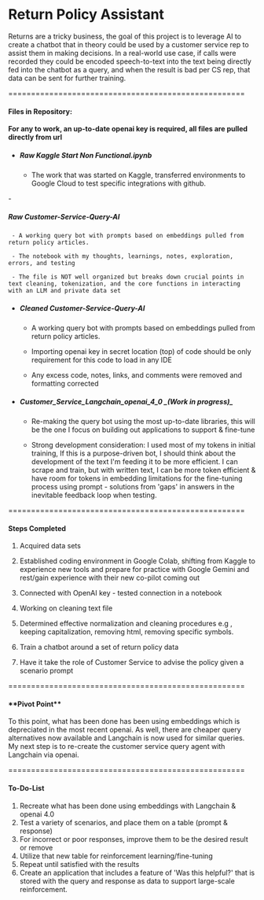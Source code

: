<h1> Return Policy Assistant</h1>

Returns are a tricky business, the goal of this project is to leverage AI to create a chatbot that in theory could be used by a customer service rep to assist them in making decisions. 
In a real-world use case, if calls were recorded they could be encoded speech-to-text into the text being directly fed into the chatbot as a query, and when the result is bad per CS rep, that data can be sent for further training.  

====================================================

<h4> Files in Repository:</h4>

**For any to work, an up-to-date openai key is required, all files are pulled directly from url**

- <h5>Raw Kaggle Start Non Functional.ipynb</h5>
  
     - The work that was started on Kaggle, transferred environments to Google Cloud to test specific integrations with github. 
      
-<h5> Raw Customer-Service-Query-AI</h5>
  
     - A working query bot with prompts based on embeddings pulled from return policy articles.

     - The notebook with my thoughts, learnings, notes, exploration, errors, and testing

     - The file is NOT well organized but breaks down crucial points in text cleaning, tokenization, and the core functions in interacting with an LLM and private data set 

- <h5>Cleaned Customer-Service-Query-AI</h5>
  
     - A working query bot with prompts based on embeddings pulled from return policy articles.

     - Importing openai key in secret location (top) of code should be only requirement for this code to load in any IDE 

     - Any excess code, notes, links, and comments were removed and formatting corrected
  
- <h5> Customer_Service_Langchain_openai_4_0 _(Work in progress)_</h5> 
  
     - Re-making the query bot using the most up-to-date libraries, this will be the one I focus on building out applications to support & fine-tune
  
     - Strong development consideration: I used most of my tokens in initial training, If this is a purpose-driven bot, I should think about the development of the text I'm feeding it to be more efficient. I can scrape and train, but with written text, I can be more token efficient & have room for tokens in embedding limitations for the fine-tuning process using prompt - solutions from 'gaps' in answers in the inevitable feedback loop when testing. 

====================================================

<h4>Steps Completed </h4>

1) Acquired data sets

2) Established coding environment in Google Colab, shifting from Kaggle to experience new tools and prepare for practice with Google Gemini and rest/gain experience with their new co-pilot coming out

3) Connected with OpenAI key - tested connection in a notebook 

4) Working on cleaning text file 

5) Determined effective normalization and cleaning procedures e.g , keeping capitalization, removing html, removing specific symbols.
    
6) Train a chatbot around a set of return policy data
   
7) Have it take the role of Customer Service to advise the policy given a scenario prompt

   
====================================================

<h4>**Pivot Point** </h4>

To this point, what has been done has been using embeddings which is depreciated in the most recent openai. 
As well, there are cheaper query alternatives now available and Langchain is now used for similar queries.
My next step is to re-create the customer service query agent with Langchain via openai. 

====================================================

<h4>To-Do-List </h4>

1) Recreate what has been done using embeddings with Langchain & openai 4.0 
2) Test a variety of scenarios, and place them on a table (prompt & response)
3) For incorrect or poor responses, improve them to be the desired result or remove
4) Utilize that new table for reinforcement learning/fine-tuning
5) Repeat until satisfied with the results
6) Create an application that includes a feature of 'Was this helpful?' that is stored with the query and response as data to support large-scale reinforcement.
  

